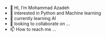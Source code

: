 - 👋 Hi, I’m Mohammad Azadeh
- 👀 interested in Python and Machine learning
- 🌱 currently learning AI
- 💞️ looking to collaborate on ...
- 📫 How to reach me ...

<!---
MohammadAzadeh/MohammadAzadeh is a ✨ special ✨ repository because its `README.md` (this file) appears on your GitHub profile.
You can click the Preview link to take a look at your changes.
--->
